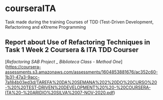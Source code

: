 # courseraITA
Task made during the training Courses of TDD (Test-Driven Development, Refactorinng and eXtreme Programming

## Report about Use of Refactoring Techniques in Task 1 Week 2 Coursera & ITA  TDD Courser

[*Refactoring SAB Project _ Biblioteca Class - Method One*] (https://coursera-assessments.s3.amazonaws.com/assessments/1604853881676/ac352c60-1b31-47a3-9acc-7a184b03ed3d/TAREFA%20DA%20SEMANA%202%20DO%20CURSO%20-%20%20TEST-DRIVEN%20DEVELOPMENT%20%20-%20COURSERA-ITA%20-%20ARIDIO%20SILVA%2007-NOV-2020.pdf)

